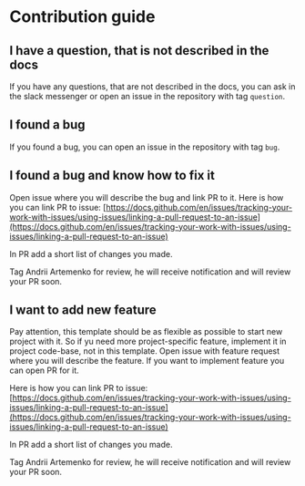 # Contribution guide

## I have a question, that is not described in the docs

If you have any questions, that are not described in the docs, you can ask in the slack messenger or open an issue in the repository with tag `question`.

## I found a bug

If you found a bug, you can open an issue in the repository with tag `bug`.

## I found a bug and know how to fix it

Open issue where you will describe the bug and link PR to it.
Here is how you can link PR to issue: [https://docs.github.com/en/issues/tracking-your-work-with-issues/using-issues/linking-a-pull-request-to-an-issue](https://docs.github.com/en/issues/tracking-your-work-with-issues/using-issues/linking-a-pull-request-to-an-issue)

In PR add a short list of changes you made.

Tag Andrii Artemenko for review, he will receive notification and will review your PR soon.

## I want to add new feature

Pay attention, this template should be as flexible as possible to start new project with it. So if yu need more project-specific feature, implement it in project code-base, not in this template.
Open issue with feature request where you will describe the feature. If you want to implement feature you can open PR for it.

Here is how you can link PR to issue: [https://docs.github.com/en/issues/tracking-your-work-with-issues/using-issues/linking-a-pull-request-to-an-issue](https://docs.github.com/en/issues/tracking-your-work-with-issues/using-issues/linking-a-pull-request-to-an-issue)

In PR add a short list of changes you made.

Tag Andrii Artemenko for review, he will receive notification and will review your PR soon.
